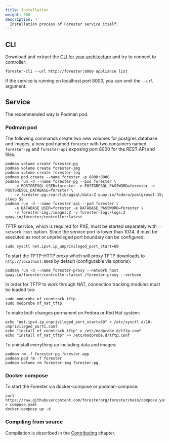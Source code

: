 ```yaml
---
title: Installation
weight: 300
description: >
  Installation process of Forester service itself.
---
```


## CLI

Download and extract the [CLI for your architecture](https://github.com/foresterorg/forester/releases) and try to connect to controller:

    forester-cli --url http://forester:8000 appliance list

If the service is running on localhost port 8000, you can omit the `--url` argument.

## Service

The recommended way is Podman pod.

### Podman pod

The following commands create two new volumes for postgres database and images, a new pod named `forester` with two containers named `forester-pg` and `forester-api` exposing port 8000 for the REST API and files.

    podman volume create forester-pg
    podman volume create forester-img
    podman volume create forester-log
    podman pod create --name forester -p 8000:8000
    podman run -d --name forester-pg --pod forester \
        -e POSTGRESQL_USER=forester -e POSTGRESQL_PASSWORD=forester -e POSTGRESQL_DATABASE=forester \
        -v forester-pg:/var/lib/pgsql/data:Z quay.io/fedora/postgresql-15; sleep 5s
    podman run -d --name forester-api --pod forester \
        -e DATABASE_USER=forester -e DATABASE_PASSWORD=forester \
        -v forester-img:/images:Z -v forester-log:/logs:Z quay.io/forester/controller:latest

TFTP service, which is required for PXE, must be started separately with `--network host` option. Since the service port is lower than 1024, it must be executed as root or unprivileged port boundary can be configured:

    sudo sysctl net.ipv4.ip_unprivileged_port_start=69

To start the TFTP-HTTP proxy which will proxy TFTP downloads to `http://localhost:8000` by default (configurable via options):

    podman run -d --name forester-proxy --network host quay.io/forester/controller:latest /forester-proxy --verbose

In order for TFTP to work through NAT, connection tracking modules must be loaded too:

    sudo modprobe nf_conntrack_tftp
    sudo modprobe nf_nat_tftp

To make both changes permanent on Fedora or Red Hat system:

    echo "net.ipv4.ip_unprivileged_port_start=69" > /etc/sysctl.d/10-unprivileged_ports.conf
    echo "install nf_conntrack_tftp" > /etc/modprobe.d/tftp.conf
    echo "install nf_nat_tftp" >> /etc/modprobe.d/tftp.conf

To uninstall everything up including data and images:

    podman rm -f forester-pg forester-app
    podman pod rm -f forester
    podman volume rm forester-img forester-pg

### Docker compose

To start the Forester via docker-compose or podman-compose:

    curl https://raw.githubusercontent.com/foresterorg/forester/main/compose.yaml > compose.yaml
    docker-compose up -d

### Compiling from source

Compilation is described in the [Contributing](/docs/contributing) chapter.
